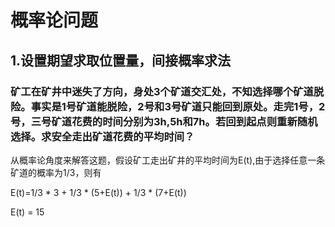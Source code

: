 # 概率论问题

## 1.设置期望求取位置量，间接概率求法

### 矿工在矿井中迷失了方向，身处3个矿道交汇处，不知选择哪个矿道脱险。事实是1号矿道能脱险，2号和3号矿道只能回到原处。走完1号，2号，三号矿道花费的时间分别为3h,5h和7h。若回到起点则重新随机选择。求安全走出矿道花费的平均时间？

从概率论角度来解答这题，假设矿工走出矿井的平均时间为E(t),由于选择任意一条矿道的概率为1/3，则有

E(t)=1/3 * 3 + 1/3 * (5+E(t)) + 1/3 * (7+E(t))

E(t) = 15

 
